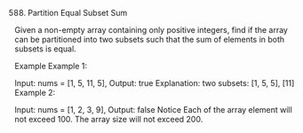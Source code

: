588. Partition Equal Subset Sum

Given a non-empty array containing only positive integers, find if the array can be partitioned into two subsets such that the sum of elements in both subsets is equal.

Example
Example 1:

Input: nums = [1, 5, 11, 5], 
Output: true
Explanation:
two subsets: [1, 5, 5], [11]
Example 2:

Input: nums = [1, 2, 3, 9], 
Output: false
Notice
Each of the array element will not exceed 100.
The array size will not exceed 200.

